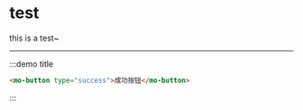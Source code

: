# test

this is a test~

---

:::demo title


```html
<mo-button type="success">成功按钮</mo-button>
```
:::
